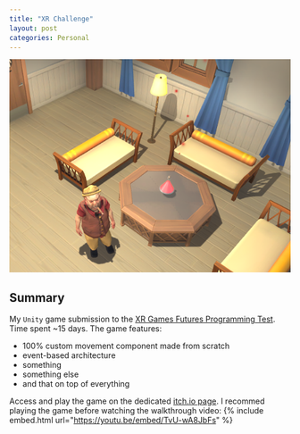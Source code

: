 ```yaml
---
title: "XR Challenge"
layout: post
categories: Personal
---
```


![XR_Challenge_Thumbnail](/assets/img/xr_challenge/xr_challenge_thumbnail.png)


## Summary

My `Unity` game submission to the [XR Games Futures Programming Test](https://github.com/XRGames/xr-challenge). Time spent ~15 days.
The game features:
- 100% custom movement component made from scratch
- event-based architecture
- something
- something else
- and that on top of everything

Access and play the game on the dedicated [itch.io page](https://pawelwilczewski.itch.io/xr-challenge-puzzle-game).
I recommed playing the game before watching the walkthrough video:
{% include embed.html url="https://youtu.be/embed/TvU-wA8JbFs" %}
